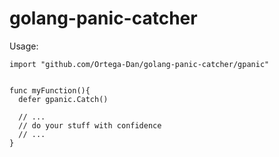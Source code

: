 # golang-panic-catcher

Usage:

```golang
import "github.com/Ortega-Dan/golang-panic-catcher/gpanic"


func myFunction(){
  defer gpanic.Catch()
  
  // ...
  // do your stuff with confidence
  // ...
}
```
